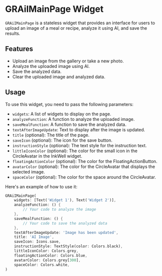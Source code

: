 # GRAiIMainPage Widget

`GRAiIMainPage` is a stateless widget that provides an interface for users to upload an image of a meal or recipe, analyze it using AI, and save the results.

## Features

- Upload an image from the gallery or take a new photo.
- Analyze the uploaded image using AI.
- Save the analyzed data.
- Clear the uploaded image and analyzed data.

## Usage

To use this widget, you need to pass the following parameters:

- `widgets`: A list of widgets to display on the page.
- `analyzeFunction`: A function to analyze the uploaded image.
- `saveMealFunction`: A function to save the analyzed data.
- `textAfterImageUpdate`: Text to display after the image is updated.
- `title` (optional): The title of the page.
- `saveIcon` (optional): The icon for the save button.
- `instructionStyle` (optional): The text style for the instruction text.
- `littleIconColor` (optional): The color for the small icon in the CircleAvatar in the InkWell widget.
- `floatingActionColor` (optional): The color for the FloatingActionButton.
- `avatarColor` (optional): The color for the CircleAvatar that displays the selected image.
- `spaceColor` (optional): The color for the space around the CircleAvatar.

Here's an example of how to use it:

```dart
GRAiIMainPage(
	widgets: [Text('Widget 1'), Text('Widget 2')],
	analyzeFunction: () {
		// Your code to analyze the image
	},
	saveMealFunction: () {
		// Your code to save the analyzed data
	},
	textAfterImageUpdate: 'Image has been updated',
	title: 'AI Image',
	saveIcon: Icons.save,
	instructionStyle: TextStyle(color: Colors.black),
	littleIconColor: Colors.grey,
	floatingActionColor: Colors.blue,
	avatarColor: Colors.grey[300],
	spaceColor: Colors.white,
)
